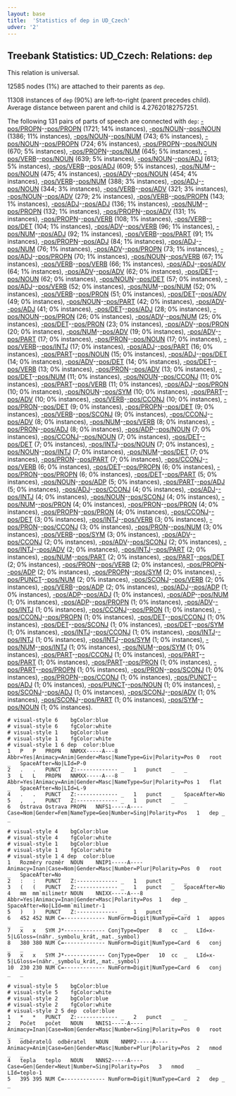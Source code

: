 ```yaml
---
layout: base
title:  'Statistics of dep in UD_Czech'
udver: '2'
---
```


## Treebank Statistics: UD_Czech: Relations: `dep`

This relation is universal.

12585 nodes (1%) are attached to their parents as `dep`.

11308 instances of `dep` (90%) are left-to-right (parent precedes child).
Average distance between parent and child is 4.27620182757251.

The following 131 pairs of parts of speech are connected with `dep`: [-pos/PROPN]()-[-pos/PROPN]() (1721; 14% instances), [-pos/NOUN]()-[-pos/NOUN]() (1386; 11% instances), [-pos/NOUN]()-[-pos/NUM]() (743; 6% instances), [-pos/NOUN]()-[-pos/PROPN]() (724; 6% instances), [-pos/PROPN]()-[-pos/NOUN]() (670; 5% instances), [-pos/PROPN]()-[-pos/NUM]() (645; 5% instances), [-pos/VERB]()-[-pos/NOUN]() (639; 5% instances), [-pos/NOUN]()-[-pos/ADJ]() (613; 5% instances), [-pos/VERB]()-[-pos/ADJ]() (609; 5% instances), [-pos/NUM]()-[-pos/NOUN]() (475; 4% instances), [-pos/ADV]()-[-pos/NOUN]() (454; 4% instances), [-pos/VERB]()-[-pos/NUM]() (388; 3% instances), [-pos/ADJ]()-[-pos/NOUN]() (344; 3% instances), [-pos/VERB]()-[-pos/ADV]() (321; 3% instances), [-pos/NOUN]()-[-pos/ADV]() (279; 2% instances), [-pos/VERB]()-[-pos/PROPN]() (143; 1% instances), [-pos/ADJ]()-[-pos/ADJ]() (136; 1% instances), [-pos/NUM]()-[-pos/PROPN]() (132; 1% instances), [-pos/PROPN]()-[-pos/ADV]() (131; 1% instances), [-pos/PROPN]()-[-pos/VERB]() (108; 1% instances), [-pos/VERB]()-[-pos/DET]() (104; 1% instances), [-pos/ADV]()-[-pos/VERB]() (96; 1% instances), [-pos/NUM]()-[-pos/ADJ]() (92; 1% instances), [-pos/VERB]()-[-pos/PART]() (91; 1% instances), [-pos/PROPN]()-[-pos/ADJ]() (84; 1% instances), [-pos/ADJ]()-[-pos/NUM]() (76; 1% instances), [-pos/ADV]()-[-pos/PROPN]() (73; 1% instances), [-pos/ADJ]()-[-pos/PROPN]() (70; 1% instances), [-pos/NOUN]()-[-pos/VERB]() (67; 1% instances), [-pos/VERB]()-[-pos/VERB]() (66; 1% instances), [-pos/ADJ]()-[-pos/ADV]() (64; 1% instances), [-pos/ADV]()-[-pos/ADV]() (62; 0% instances), [-pos/DET]()-[-pos/NOUN]() (62; 0% instances), [-pos/NOUN]()-[-pos/DET]() (57; 0% instances), [-pos/ADJ]()-[-pos/VERB]() (52; 0% instances), [-pos/NUM]()-[-pos/NUM]() (52; 0% instances), [-pos/VERB]()-[-pos/PRON]() (51; 0% instances), [-pos/DET]()-[-pos/ADV]() (49; 0% instances), [-pos/NOUN]()-[-pos/PART]() (42; 0% instances), [-pos/ADV]()-[-pos/ADJ]() (41; 0% instances), [-pos/DET]()-[-pos/ADJ]() (28; 0% instances), [-pos/NOUN]()-[-pos/PRON]() (26; 0% instances), [-pos/ADV]()-[-pos/NUM]() (25; 0% instances), [-pos/DET]()-[-pos/PRON]() (23; 0% instances), [-pos/ADV]()-[-pos/PRON]() (20; 0% instances), [-pos/NUM]()-[-pos/ADV]() (19; 0% instances), [-pos/ADV]()-[-pos/PART]() (17; 0% instances), [-pos/PRON]()-[-pos/NOUN]() (17; 0% instances), [-pos/VERB]()-[-pos/INTJ]() (17; 0% instances), [-pos/ADJ]()-[-pos/PART]() (16; 0% instances), [-pos/PART]()-[-pos/NOUN]() (15; 0% instances), [-pos/ADJ]()-[-pos/DET]() (14; 0% instances), [-pos/ADV]()-[-pos/DET]() (14; 0% instances), [-pos/DET]()-[-pos/VERB]() (13; 0% instances), [-pos/PRON]()-[-pos/ADV]() (13; 0% instances), [-pos/DET]()-[-pos/NUM]() (11; 0% instances), [-pos/NOUN]()-[-pos/CCONJ]() (11; 0% instances), [-pos/PART]()-[-pos/VERB]() (11; 0% instances), [-pos/ADJ]()-[-pos/PRON]() (10; 0% instances), [-pos/NOUN]()-[-pos/SYM]() (10; 0% instances), [-pos/PART]()-[-pos/ADV]() (10; 0% instances), [-pos/VERB]()-[-pos/CCONJ]() (10; 0% instances), [-pos/PRON]()-[-pos/DET]() (9; 0% instances), [-pos/PROPN]()-[-pos/DET]() (9; 0% instances), [-pos/VERB]()-[-pos/SCONJ]() (9; 0% instances), [-pos/CCONJ]()-[-pos/ADV]() (8; 0% instances), [-pos/NUM]()-[-pos/VERB]() (8; 0% instances), [-pos/PRON]()-[-pos/ADJ]() (8; 0% instances), [-pos/ADP]()-[-pos/NOUN]() (7; 0% instances), [-pos/CCONJ]()-[-pos/NOUN]() (7; 0% instances), [-pos/DET]()-[-pos/DET]() (7; 0% instances), [-pos/INTJ]()-[-pos/NOUN]() (7; 0% instances), [-pos/NOUN]()-[-pos/INTJ]() (7; 0% instances), [-pos/NUM]()-[-pos/DET]() (7; 0% instances), [-pos/PRON]()-[-pos/PART]() (7; 0% instances), [-pos/CCONJ]()-[-pos/VERB]() (6; 0% instances), [-pos/DET]()-[-pos/PROPN]() (6; 0% instances), [-pos/PRON]()-[-pos/PROPN]() (6; 0% instances), [-pos/DET]()-[-pos/PART]() (5; 0% instances), [-pos/NOUN]()-[-pos/ADP]() (5; 0% instances), [-pos/PART]()-[-pos/ADJ]() (5; 0% instances), [-pos/ADJ]()-[-pos/CCONJ]() (4; 0% instances), [-pos/ADJ]()-[-pos/INTJ]() (4; 0% instances), [-pos/NOUN]()-[-pos/SCONJ]() (4; 0% instances), [-pos/NUM]()-[-pos/PRON]() (4; 0% instances), [-pos/PRON]()-[-pos/PRON]() (4; 0% instances), [-pos/PROPN]()-[-pos/PRON]() (4; 0% instances), [-pos/CCONJ]()-[-pos/DET]() (3; 0% instances), [-pos/INTJ]()-[-pos/VERB]() (3; 0% instances), [-pos/PRON]()-[-pos/CCONJ]() (3; 0% instances), [-pos/PRON]()-[-pos/NUM]() (3; 0% instances), [-pos/VERB]()-[-pos/SYM]() (3; 0% instances), [-pos/ADV]()-[-pos/CCONJ]() (2; 0% instances), [-pos/ADV]()-[-pos/SCONJ]() (2; 0% instances), [-pos/INTJ]()-[-pos/ADV]() (2; 0% instances), [-pos/INTJ]()-[-pos/PART]() (2; 0% instances), [-pos/NUM]()-[-pos/PART]() (2; 0% instances), [-pos/PART]()-[-pos/DET]() (2; 0% instances), [-pos/PRON]()-[-pos/VERB]() (2; 0% instances), [-pos/PROPN]()-[-pos/ADP]() (2; 0% instances), [-pos/PROPN]()-[-pos/SYM]() (2; 0% instances), [-pos/PUNCT]()-[-pos/NUM]() (2; 0% instances), [-pos/SCONJ]()-[-pos/VERB]() (2; 0% instances), [-pos/VERB]()-[-pos/ADP]() (2; 0% instances), [-pos/ADJ]()-[-pos/ADP]() (1; 0% instances), [-pos/ADP]()-[-pos/ADJ]() (1; 0% instances), [-pos/ADP]()-[-pos/NUM]() (1; 0% instances), [-pos/ADP]()-[-pos/PROPN]() (1; 0% instances), [-pos/ADV]()-[-pos/INTJ]() (1; 0% instances), [-pos/CCONJ]()-[-pos/PRON]() (1; 0% instances), [-pos/CCONJ]()-[-pos/PROPN]() (1; 0% instances), [-pos/DET]()-[-pos/CCONJ]() (1; 0% instances), [-pos/DET]()-[-pos/SCONJ]() (1; 0% instances), [-pos/DET]()-[-pos/SYM]() (1; 0% instances), [-pos/INTJ]()-[-pos/CCONJ]() (1; 0% instances), [-pos/INTJ]()-[-pos/INTJ]() (1; 0% instances), [-pos/INTJ]()-[-pos/SYM]() (1; 0% instances), [-pos/NUM]()-[-pos/INTJ]() (1; 0% instances), [-pos/NUM]()-[-pos/SYM]() (1; 0% instances), [-pos/PART]()-[-pos/CCONJ]() (1; 0% instances), [-pos/PART]()-[-pos/PART]() (1; 0% instances), [-pos/PART]()-[-pos/PRON]() (1; 0% instances), [-pos/PART]()-[-pos/PROPN]() (1; 0% instances), [-pos/PRON]()-[-pos/SCONJ]() (1; 0% instances), [-pos/PROPN]()-[-pos/CCONJ]() (1; 0% instances), [-pos/PUNCT]()-[-pos/ADJ]() (1; 0% instances), [-pos/PUNCT]()-[-pos/NOUN]() (1; 0% instances), [-pos/SCONJ]()-[-pos/ADJ]() (1; 0% instances), [-pos/SCONJ]()-[-pos/ADV]() (1; 0% instances), [-pos/SCONJ]()-[-pos/PART]() (1; 0% instances), [-pos/SYM]()-[-pos/NOUN]() (1; 0% instances).


~~~ conllu
# visual-style 6	bgColor:blue
# visual-style 6	fgColor:white
# visual-style 1	bgColor:blue
# visual-style 1	fgColor:white
# visual-style 1 6 dep	color:blue
1	P	P	PROPN	NNMXX-----A---8	Abbr=Yes|Animacy=Anim|Gender=Masc|NameType=Giv|Polarity=Pos	0	root	_	SpaceAfter=No|LId=P-0
2	.	.	PUNCT	Z:-------------	_	1	punct	_	_
3	L	L	PROPN	NNMXX-----A---8	Abbr=Yes|Animacy=Anim|Gender=Masc|NameType=Sur|Polarity=Pos	1	flat	_	SpaceAfter=No|LId=L-9
4	.	.	PUNCT	Z:-------------	_	1	punct	_	SpaceAfter=No
5	,	,	PUNCT	Z:-------------	_	1	punct	_	_
6	Ostrava	Ostrava	PROPN	NNFS1-----A----	Case=Nom|Gender=Fem|NameType=Geo|Number=Sing|Polarity=Pos	1	dep	_	_

~~~


~~~ conllu
# visual-style 4	bgColor:blue
# visual-style 4	fgColor:white
# visual-style 1	bgColor:blue
# visual-style 1	fgColor:white
# visual-style 1 4 dep	color:blue
1	Rozměry	rozměr	NOUN	NNIP1-----A----	Animacy=Inan|Case=Nom|Gender=Masc|Number=Plur|Polarity=Pos	0	root	_	SpaceAfter=No
2	:	:	PUNCT	Z:-------------	_	1	punct	_	_
3	(	(	PUNCT	Z:-------------	_	1	punct	_	SpaceAfter=No
4	mm	mm`milimetr	NOUN	NNIXX-----A---8	Abbr=Yes|Animacy=Inan|Gender=Masc|Polarity=Pos	1	dep	_	SpaceAfter=No|LId=mm`milimetr-1
5	)	)	PUNCT	Z:-------------	_	1	punct	_	_
6	452	452	NUM	C=-------------	NumForm=Digit|NumType=Card	1	appos	_	_
7	x	x	SYM	J*-------------	ConjType=Oper	8	cc	_	LId=x-5|LGloss=(náhr._symbolu_krát,_mat._symbol)
8	380	380	NUM	C=-------------	NumForm=Digit|NumType=Card	6	conj	_	_
9	x	x	SYM	J*-------------	ConjType=Oper	10	cc	_	LId=x-5|LGloss=(náhr._symbolu_krát,_mat._symbol)
10	230	230	NUM	C=-------------	NumForm=Digit|NumType=Card	6	conj	_	_

~~~


~~~ conllu
# visual-style 5	bgColor:blue
# visual-style 5	fgColor:white
# visual-style 2	bgColor:blue
# visual-style 2	fgColor:white
# visual-style 2 5 dep	color:blue
1	*	*	PUNCT	Z:-------------	_	2	punct	_	_
2	Počet	počet	NOUN	NNIS1-----A----	Animacy=Inan|Case=Nom|Gender=Masc|Number=Sing|Polarity=Pos	0	root	_	_
3	odběratelů	odběratel	NOUN	NNMP2-----A----	Animacy=Anim|Case=Gen|Gender=Masc|Number=Plur|Polarity=Pos	2	nmod	_	_
4	tepla	teplo	NOUN	NNNS2-----A----	Case=Gen|Gender=Neut|Number=Sing|Polarity=Pos	3	nmod	_	LId=teplo-1
5	395	395	NUM	C=-------------	NumForm=Digit|NumType=Card	2	dep	_	_

~~~


